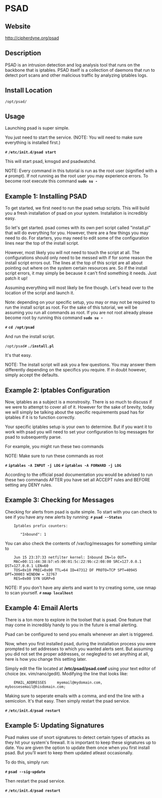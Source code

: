 PSAD
=======

Website
-------

<http://cipherdyne.org/psad>

Description
-----------

PSAD is an intrusion detection and log analysis tool that runs on the backbone that is iptables.  PSAD itself is a collection of daemons that run to detect port scans and other malicious traffic by analyzing iptables logs.

Install Location
----------------

`/opt/psad/`

Usage
-----


Launching psad is super simple.

You just need to start the service.  (NOTE: You will need to make sure everything is installed first.)

`#` **`/etc/init.d/psad start`**

This will start psad, kmsgsd and psadwatchd.

NOTE: Every command in this tutorial is run as the root user (signified with a `#` prompt).  If not running as the root user you may experience errors.  To become root execute this command **`sudo su -`**

Example 1: Installing PSAD
-----------------------------------------

To get started, we first need to run the psad setup scripts.  This will build you a fresh installation of psad on your system.  Installation is incredibly easy.

So let's get started.  psad comes with its own perl script called "install.pl" that will do everything for you.  However, there are a few things you may need to do.  For starters, you may need to edit some of the configuration lines near the top of the install script.  

However, most likely you will not need to touch the script at all.  The configurations should only need to be messed with if for some reason the install script errors out.  The lines at the top of this script are all about pointing out where on the system certain resources are.  So if the install script errors, it may simply be because it can't find something it needs.  Just patch it up!


Assuming everything will most likely be fine though.  Let's head over to the location of the script and launch it.

Note: depending on your specific setup, you may or may not be required to run the install script as root.  For the sake of this tutorial, we will be assuming you run all commands as root.  If you are not root already please become root by running this command **`sudo su -`**

`#` **`cd /opt/psad`**

And run the install script.

`/opt/psad#` **`./install.pl`**

It's that easy.  

NOTE: The install script will ask you a few questions.  You may answer them differently depending on the specifics you require.  If in doubt however, simply accept the defaults.

Example 2: Iptables Configuration
----------------------------------------------

Now, iptables as a subject is a monstrosity.  There is so much to discuss if we were to attempt to cover all of it.  However for the sake of brevity, today we will simply be talking about the specific requirements psad has for iptables if it is to function correctly.

Your specific iptables setup is your own to determine.  But if you want it to work with psad you will need to set your configuration to log messages for psad to subsequently parse.

For example, you might run these two commands

NOTE: Make sure to run these commands as root

`#` **`iptables -A INPUT -j LOG`**
`#` **`iptables -A FORWARD -j LOG`**

According to the official psad documentation you would be advised to run these two commands AFTER you have set all ACCEPT rules and BEFORE setting any DENY rules.


Example 3: Checking for Messages
---------------------------------------------

Checking for alerts from psad is quite simple.  To start with you can check to see if you have any new alerts by running:
`#` **`psad --Status`**

		Iptables prefix counters:
		
		   "Inbound": 1

You can also check the contents of /var/log/messages for something similar to

		Jun 15 23:37:33 netfilter kernel: Inbound IN=lo OUT=
		MAC=00:11:d4:38:b7:e5:00:01:5c:22:9b:c2:08:00 SRC=127.0.0.1 DST=127.0.0.1 LEN=60
		TOS=0x10 PREC=0x00 TTL=64 ID=47312 DF PROTO=TCP SPT=40945 DPT=30003 WINDOW = 32767
		RES=0x00 SYN UGRP=0

NOTE: If you don't have any alerts and want to try creating some, use nmap to scan yourself.  `#` **`nmap localhost`**


Example 4: Email Alerts
-------------------------------

There is a ton more to explore in the toolset that is psad.  One feature that may come in incredibly handy to you in the future is email alerting.  

Psad can be configured to send you emails whenever an alert is triggered.

Now, when you first installed psad, during the installation process you were prompted to set addresses to which you wanted alerts sent.  But assuming you did not set the proper addresses, or neglegted to set anything at all, here is how you change this setting later.

Simply edit the file located at **/etc/psad/psad.conf** using your text editor of choice (ex. vim/nano/gedit).  Modifying the line that looks like:

		EMAIL_ADDRESSES		myemail@mydomain.com, mybossesemail@hisdomain.com;

Making sure to seperate emails with a comma, and end the line with a semicolon.  It's that easy.  Then simply restart the psad service.

`#` **`/etc/init.d/psad restart`**


Example 5: Updating Signatures
------------------------------------------

Psad makes use of snort signatures to detect certain types of attacks as they hit your system's firewall.  It is important to keep these signatures up to date.  You are given the option to update them once when you first install psad.  But you'll want to keep them updated atleast occasionally.  

To do this, simply run:

`#` **`psad --sig-update`**

Then restart the psad service.

`#` **`/etc/init.d/psad restart`**



